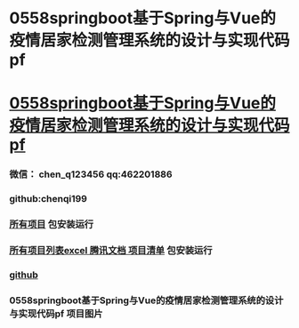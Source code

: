 # 0558springboot基于Spring与Vue的疫情居家检测管理系统的设计与实现代码pf


# [0558springboot基于Spring与Vue的疫情居家检测管理系统的设计与实现代码pf](https://github.com/GraduationProject-springboot/0558springboot)

### 微信： chen_q123456  qq:462201886
### github:chenqi199

### [所有项目](https://github.com/GraduationProject-springboot/allSpringbootProjects) 包安装运行

### [所有项目列表excel 腾讯文档 项目清单](https://docs.qq.com/sheet/DSHRFSVZ5aEVYT3N3?tab=BB08J2) 包安装运行

### [github](https://chenqi199.github.io)










### 0558springboot基于Spring与Vue的疫情居家检测管理系统的设计与实现代码pf 项目图片










